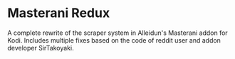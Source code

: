 # Masterani Redux
A complete rewrite of the scraper system in Alleidun's Masterani addon for Kodi.
Includes multiple fixes based on the code of reddit user and addon developer SirTakoyaki.
